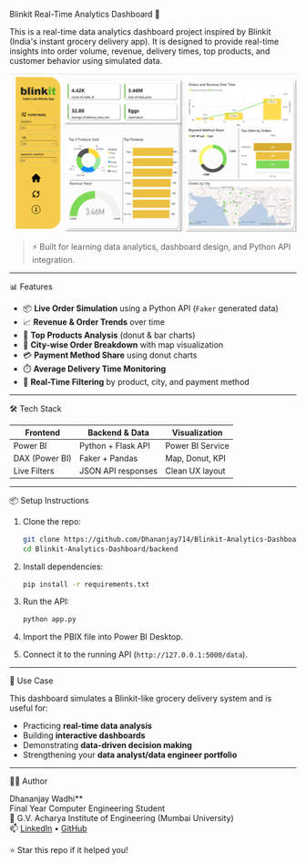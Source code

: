 Blinkit Real-Time Analytics Dashboard 🚀

This is a real-time data analytics dashboard project inspired by Blinkit (India's instant grocery delivery app). It is designed to provide real-time insights into order volume, revenue, delivery times, top products, and customer behavior using simulated data.

![Dashboard Preview](assets/dashboard_screenshots/Blinkit-Analytics-Dashboard.png)

> ⚡ Built for learning data analytics, dashboard design, and Python API integration.

---

📊 Features

- 📦 **Live Order Simulation** using a Python API (`Faker` generated data)
- 📈 **Revenue & Order Trends** over time
- 🧈 **Top Products Analysis** (donut & bar charts)
- 📍 **City-wise Order Breakdown** with map visualization
- 💳 **Payment Method Share** using donut charts
- ⏱️ **Average Delivery Time Monitoring**
- 🧠 **Real-Time Filtering** by product, city, and payment method

---

🛠️ Tech Stack

| Frontend         | Backend & Data     | Visualization     |
|------------------|--------------------|--------------------|
| Power BI         | Python + Flask API | Power BI Service   |
| DAX (Power BI)   | Faker + Pandas     | Map, Donut, KPI    |
| Live Filters     | JSON API responses | Clean UX layout    |

---

📦 Setup Instructions

1. Clone the repo:

   ```bash
   git clone https://github.com/Dhananjay714/Blinkit-Analytics-Dashboard.git
   cd Blinkit-Analytics-Dashboard/backend
   ```

2. Install dependencies:

   ```bash
   pip install -r requirements.txt
   ```

3. Run the API:

   ```bash
   python app.py
   ```

4. Import the PBIX file into Power BI Desktop.
5. Connect it to the running API (`http://127.0.0.1:5000/data`).

---

📌 Use Case

This dashboard simulates a Blinkit-like grocery delivery system and is useful for:

- Practicing **real-time data analysis**
- Building **interactive dashboards**
- Demonstrating **data-driven decision making**
- Strengthening your **data analyst/data engineer portfolio**

---

🙋‍♂️ Author

Dhananjay Wadhi**  
Final Year Computer Engineering Student  
📍 G.V. Acharya Institute of Engineering (Mumbai University)  
📫 [LinkedIn](https://www.linkedin.com/in/dhananjay-wadhi-058961237/) • [GitHub](https://github.com/Dhananjay714)



⭐ Star this repo if it helped you!
